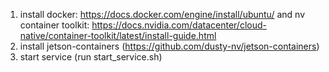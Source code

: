 1. install docker: https://docs.docker.com/engine/install/ubuntu/ and nv container toolkit: https://docs.nvidia.com/datacenter/cloud-native/container-toolkit/latest/install-guide.html
2. install jetson-containers (https://github.com/dusty-nv/jetson-containers)
3. start service (run start_service.sh)
